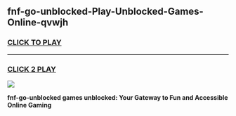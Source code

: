 
## fnf-go-unblocked-Play-Unblocked-Games-Online-qvwjh
<h3>
<a href="https://premium76.site?title=fnf-go-unblocked&ref=25A">CLICK TO PLAY</a></h3>
<hr>

<h3>
<a href="https://premium76.site?title=fnf-go-unblocked&ref=25A">CLICK 2 PLAY</a>
  
</h3>

<a href="https://premium76.site?title=fnf-go-unblocked&ref=25A"><img src="https://clearcache.store/games.png"></a>


**fnf-go-unblocked games unblocked: Your Gateway to Fun and Accessible Online Gaming**
